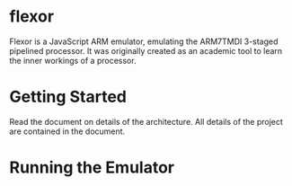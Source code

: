 flexor
======

Flexor is a JavaScript ARM emulator, emulating the ARM7TMDI 3-staged pipelined processor. It was originally created as an academic tool to learn the inner workings of a processor.

Getting Started
===============

Read the document on details of the architecture. All details of the project are contained in the document.

Running the Emulator
====================



